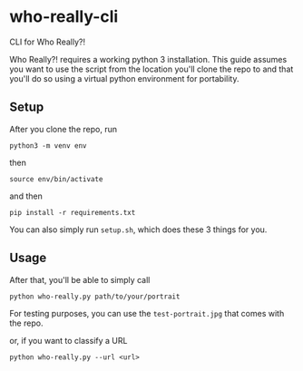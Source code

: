 # who-really-cli

CLI for Who Really?! 

Who Really?! requires a working python 3 installation. This guide assumes you want to use the script from the location you'll clone the repo to and that you'll do so using a virtual python environment for portability.

## Setup

After you clone the repo, run 

`python3 -m venv env`

then

`source env/bin/activate`

and then

`pip install -r requirements.txt`

You can also simply run `setup.sh`, which does these 3 things for you.

## Usage

After that, you'll be able to simply call

`python who-really.py path/to/your/portrait`

For testing purposes, you can use the `test-portrait.jpg` that comes with the repo.

or, if you want to classify a URL

`python who-really.py --url <url>`
